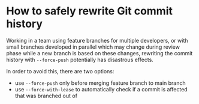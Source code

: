 # How to safely rewrite Git commit history

Working in a team using feature branches for multiple developers, or with small branches developed in parallel which may change during review phase while a new branch is based on these changes, rewriting the commit history with `--force-push` potentially has disastrous effects.

In order to avoid this, there are two options:
- use `--force-push` only before merging feature branch to main branch
- use `--force-with-lease` to automatically check if a commit is affected that was branched out of
